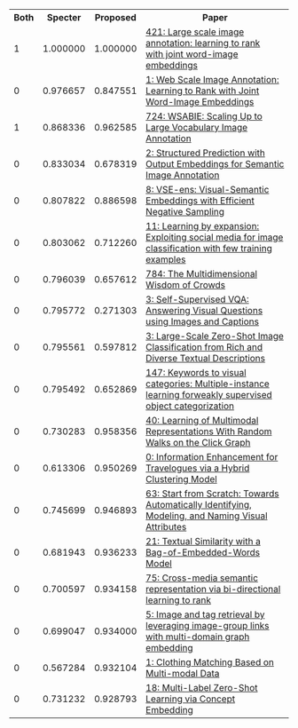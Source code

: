 <html><table><tr>
<th>Both</th>
<th>Specter</th>
<th>Proposed</th>
<th>Paper</th>
</tr>
<tr>
<td>1</td>
<td>1.000000</td>
<td>1.000000</td>
<td><a href="https://www.semanticscholar.org/paper/aea0f946e8dcddb65cc2e907456c42453f246a50">421: Large scale image annotation: learning to rank with joint word-image embeddings</a></td>
</tr>
<tr>
<td>0</td>
<td>0.976657</td>
<td>0.847551</td>
<td><a href="https://www.semanticscholar.org/paper/ae5195c44ef7bff090bb5a17a9fe5f86a8c3b316">1: Web Scale Image Annotation: Learning to Rank with Joint Word-Image Embeddings</a></td>
</tr>
<tr>
<td>1</td>
<td>0.868336</td>
<td>0.962585</td>
<td><a href="https://www.semanticscholar.org/paper/51480ee8f067453c2878f0148ffcfa3a856a02dc">724: WSABIE: Scaling Up to Large Vocabulary Image Annotation</a></td>
</tr>
<tr>
<td>0</td>
<td>0.833034</td>
<td>0.678319</td>
<td><a href="https://www.semanticscholar.org/paper/99a054369f3be3a7eef8dfca77793ba4d44e491b">2: Structured Prediction with Output Embeddings for Semantic Image Annotation</a></td>
</tr>
<tr>
<td>0</td>
<td>0.807822</td>
<td>0.886598</td>
<td><a href="https://www.semanticscholar.org/paper/2f7c1d91821b2ce21eb736c81a00f7eddb29cfed">8: VSE-ens: Visual-Semantic Embeddings with Efficient Negative Sampling</a></td>
</tr>
<tr>
<td>0</td>
<td>0.803062</td>
<td>0.712260</td>
<td><a href="https://www.semanticscholar.org/paper/f0f823511188d8c10b67512d23eb9cb7f3dd2f9a">11: Learning by expansion: Exploiting social media for image classification with few training examples</a></td>
</tr>
<tr>
<td>0</td>
<td>0.796039</td>
<td>0.657612</td>
<td><a href="https://www.semanticscholar.org/paper/c2e250b4b49a9aa04b68dfd40dc69b022b1f8b3d">784: The Multidimensional Wisdom of Crowds</a></td>
</tr>
<tr>
<td>0</td>
<td>0.795772</td>
<td>0.271303</td>
<td><a href="https://www.semanticscholar.org/paper/72be4e0750cf5591d527d7792aa861353526e311">3: Self-Supervised VQA: Answering Visual Questions using Images and Captions</a></td>
</tr>
<tr>
<td>0</td>
<td>0.795561</td>
<td>0.597812</td>
<td><a href="https://www.semanticscholar.org/paper/05c605eeafcaf2aa65c7386c8609e05a5c6023c0">3: Large-Scale Zero-Shot Image Classification from Rich and Diverse Textual Descriptions</a></td>
</tr>
<tr>
<td>0</td>
<td>0.795492</td>
<td>0.652869</td>
<td><a href="https://www.semanticscholar.org/paper/d793bcd4e2f4e8e006278bb2e82a124fe25b34b8">147: Keywords to visual categories: Multiple-instance learning forweakly supervised object categorization</a></td>
</tr>
<tr>
<td>0</td>
<td>0.730283</td>
<td>0.958356</td>
<td><a href="https://www.semanticscholar.org/paper/772ba4e0bd4af02b393078ec84b4cb62ea60a918">40: Learning of Multimodal Representations With Random Walks on the Click Graph</a></td>
</tr>
<tr>
<td>0</td>
<td>0.613306</td>
<td>0.950269</td>
<td><a href="https://www.semanticscholar.org/paper/d0b021e886534e3602c4b826568a49167cd46d64">0: Information Enhancement for Travelogues via a Hybrid Clustering Model</a></td>
</tr>
<tr>
<td>0</td>
<td>0.745699</td>
<td>0.946893</td>
<td><a href="https://www.semanticscholar.org/paper/d511bc8d630248e9befb6deb6fe6e5e719f1e414">63: Start from Scratch: Towards Automatically Identifying, Modeling, and Naming Visual Attributes</a></td>
</tr>
<tr>
<td>0</td>
<td>0.681943</td>
<td>0.936233</td>
<td><a href="https://www.semanticscholar.org/paper/759bf1bd37909e6452e0d53aa2fa5d22806ea365">21: Textual Similarity with a Bag-of-Embedded-Words Model</a></td>
</tr>
<tr>
<td>0</td>
<td>0.700597</td>
<td>0.934158</td>
<td><a href="https://www.semanticscholar.org/paper/2f77e464414dae330df16a51971ec296ad76467e">75: Cross-media semantic representation via bi-directional learning to rank</a></td>
</tr>
<tr>
<td>0</td>
<td>0.699047</td>
<td>0.934000</td>
<td><a href="https://www.semanticscholar.org/paper/8c0bd8f06395d822d8665d016ed7b70dddc438c6">5: Image and tag retrieval by leveraging image-group links with multi-domain graph embedding</a></td>
</tr>
<tr>
<td>0</td>
<td>0.567284</td>
<td>0.932104</td>
<td><a href="https://www.semanticscholar.org/paper/da43f625bcbaf07378938242f2d3c071b54ae506">1: Clothing Matching Based on Multi-modal Data</a></td>
</tr>
<tr>
<td>0</td>
<td>0.731232</td>
<td>0.928793</td>
<td><a href="https://www.semanticscholar.org/paper/a8d3dc5c68032c60ebbe3b547ac948d7cf8dd1d8">18: Multi-Label Zero-Shot Learning via Concept Embedding</a></td>
</tr>
</table></html>
